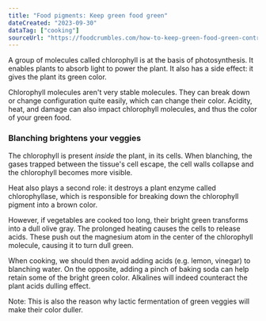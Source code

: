 ```yaml
---
title: "Food pigments: Keep green food green"
dateCreated: "2023-09-30"
dataTag: ["cooking"]
sourceUrl: "https://foodcrumbles.com/how-to-keep-green-food-green-controlling-chlorophyll/"
---
```


A group of molecules called chlorophyll is at the basis of photosynthesis. It enables plants to absorb light to power the plant. It also has a side effect: it gives the plant its green color.

Chlorophyll molecules aren't very stable molecules. They can break down or change configuration quite easily, which can change their color. Acidity, heat, and damage can also impact chlorophyll molecules, and thus the color of your green food.

### Blanching brightens your veggies

The chlorophyll is present _inside_ the plant, in its cells. When blanching, the gases trapped between the tissue's cell escape, the cell walls collapse and the chlorophyll becomes more visible.

Heat also plays a second role: it destroys a plant enzyme called chlorophyllase, which is responsible for breaking down the chlorophyll pigment into a brown color.

However, if vegetables are cooked too long, their bright green transforms into a dull olive gray. The prolonged heating causes the cells to release acids. These push out the magnesium atom in the center of the chlorophyll molecule, causing it to turn dull green.

When cooking, we should then avoid adding acids (e.g. lemon, vinegar) to blanching water. On the opposite, adding a pinch of baking soda can help retain some of the bright green color. Alkalines will indeed counteract the plant acids dulling effect.

Note: This is also the reason why lactic fermentation of green veggies will make their color duller.
